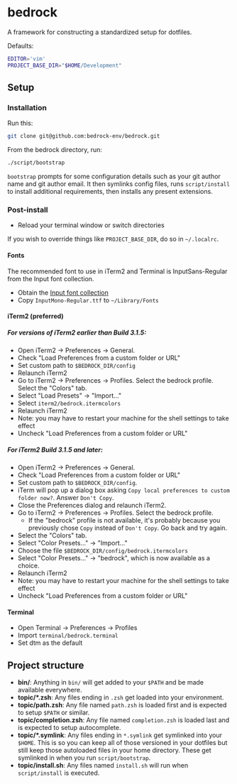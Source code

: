 # bedrock

A framework for constructing a standardized setup for dotfiles.

Defaults:

```bash
EDITOR='vim'
PROJECT_BASE_DIR="$HOME/Development"
```

## Setup

### Installation

Run this:

```bash
git clone git@github.com:bedrock-env/bedrock.git
```

From the bedrock directory, run:
```bash
./script/bootstrap
```

``bootstrap`` prompts for some configuration details such as your git author name
and git author email. It then symlinks config files, runs ``script/install`` to install
additional requirements, then installs any present extensions.


### Post-install

- Reload your terminal window or switch directories

If you wish to override things like ``PROJECT_BASE_DIR``, do so in ``~/.localrc``.

#### Fonts

The recommended font to use in iTerm2 and Terminal is InputSans-Regular from the Input
font collection.

- Obtain the [Input font collection](http://input.fontbureau.com/download/)
- Copy `InputMono-Regular.ttf` to `~/Library/Fonts`

#### iTerm2 (preferred)

##### For versions of iTerm2 earlier than Build 3.1.5:

- Open iTerm2 -> Preferences -> General.
- Check "Load Preferences from a custom folder or URL"
- Set custom path to `$BEDROCK_DIR/config`
- Relaunch iTerm2
- Go to iTerm2 -> Preferences -> Profiles. Select the bedrock profile. Select the "Colors" tab.
- Select "Load Presets" -> "Import..."
- Select `iterm2/bedrock.itermcolors`
- Relaunch iTerm2
- Note: you may have to restart your machine for the shell settings to take
  effect
- Uncheck "Load Preferences from a custom folder or URL"

##### For iTerm2 Build 3.1.5 and later:

- Open iTerm2 -> Preferences -> General.
- Check "Load Preferences from a custom folder or URL"
- Set custom path to `$BEDROCK_DIR/config`.
- iTerm will pop up a dialog box asking `Copy local preferences to custom folder now?`.
  Answer `Don't Copy`.
- Close the Preferences dialog and relaunch iTerm2.
- Go to iTerm2 -> Preferences -> Profiles. Select the bedrock profile.
    - If the "bedrock" profile is not available, it's probably because you
      previously chose `Copy` instead of `Don't Copy`. Go back and try again.
- Select the "Colors" tab.
- Select "Color Presets..." -> "Import..."
- Choose the file `$BEDROCK_DIR/config/bedrock.itermcolors`
- Select "Color Presets..." -> "bedrock", which is now available as a choice.
- Relaunch iTerm2
- Note: you may have to restart your machine for the shell settings to take
  effect
- Uncheck "Load Preferences from a custom folder or URL"

#### Terminal

- Open Terminal -> Preferences -> Profiles
- Import ``terminal/bedrock.terminal``
- Set dtm as the default

## Project structure

- **bin/**: Anything in `bin/` will get added to your `$PATH` and be made
  available everywhere.
- **topic/\*.zsh**: Any files ending in `.zsh` get loaded into your
  environment.
- **topic/path.zsh**: Any file named `path.zsh` is loaded first and is
  expected to setup `$PATH` or similar.
- **topic/completion.zsh**: Any file named `completion.zsh` is loaded
  last and is expected to setup autocomplete.
- **topic/\*.symlink**: Any files ending in `*.symlink` get symlinked into
  your `$HOME`. This is so you can keep all of those versioned in your dotfiles
  but still keep those autoloaded files in your home directory. These get
  symlinked in when you run `script/bootstrap`.
- **topic/install.sh**: Any files named `install.sh` will run when `script/install`
  is executed.
